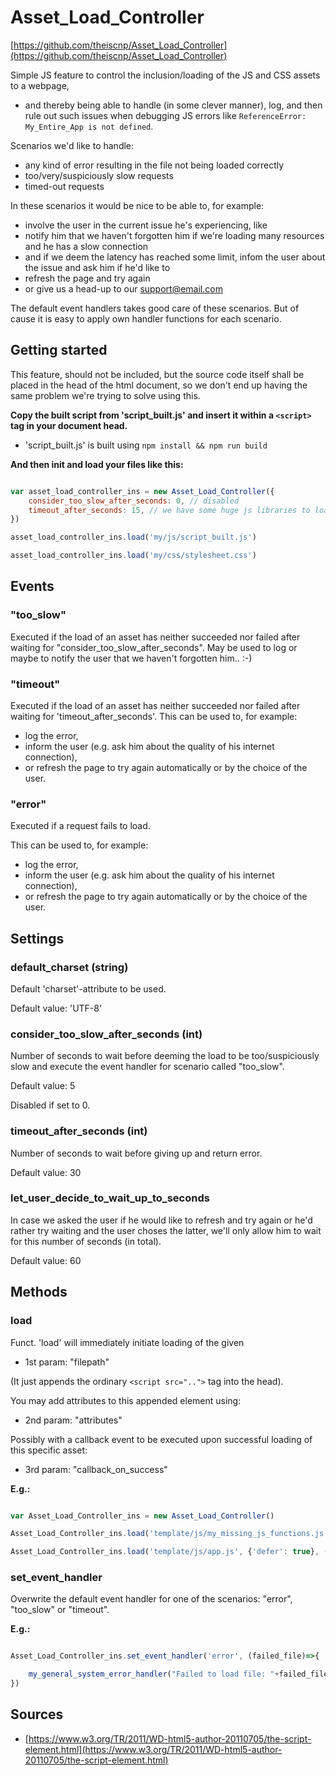 # Asset_Load_Controller #

[https://github.com/theiscnp/Asset_Load_Controller](https://github.com/theiscnp/Asset_Load_Controller)

Simple JS feature to control the inclusion/loading of the JS and CSS assets to a webpage,
 - and thereby being able to handle (in some clever manner), log, and then rule out such issues when debugging JS errors like `ReferenceError: My_Entire_App is not defined`.

Scenarios we'd like to handle:
- any kind of error resulting in the file not being loaded correctly
- too/very/suspiciously slow requests
- timed-out requests

In these scenarios it would be nice to be able to, for example:
- involve the user in the current issue he's experiencing, like
- notify him that we haven't forgotten him if we're loading many resources and he has a slow connection
- and if we deem the latency has reached some limit, infom the user about the issue and ask him if he'd like to
- refresh the page and try again
- or give us a head-up to our support@email.com

The default event handlers takes good care of these scenarios.
But of cause it is easy to apply own handler functions for each scenario.




## Getting started ##

This feature, should not be included, but the source code itself shall be placed in the head of the html document, so we don't end up having the same problem we're trying to solve using this.

__Copy the built script from 'script_built.js' and insert it within a `<script>` tag in your document head.__


 - 'script_built.js' is built using `npm install && npm run build`


__And then init and load your files like this:__
```js

var asset_load_controller_ins = new Asset_Load_Controller({
	consider_too_slow_after_seconds: 0, // disabled
	timeout_after_seconds: 15, // we have some huge js libraries to load
})

asset_load_controller_ins.load('my/js/script_built.js')

asset_load_controller_ins.load('my/css/stylesheet.css')

```




## Events ##


### "too_slow" ###

Executed if the load of an asset has neither succeeded nor failed after waiting for "consider_too_slow_after_seconds".
May be used to log
or maybe to notify the user that we haven't forgotten him.. :-)


### "timeout" ###

Executed if  the load of an asset has neither succeeded nor failed after waiting for 'timeout_after_seconds'.
This can be used to, for example:
- log the error,
- inform the user (e.g. ask him about the quality of his internet connection),
- or refresh the page to try again automatically or by the choice of the user.


### "error" ###

Executed if a request fails to load.

This can be used to, for example:
- log the error,
- inform the user (e.g. ask him about the quality of his internet connection),
- or refresh the page to try again automatically or by the choice of the user.




## Settings ##


### default_charset (string) ###

Default 'charset'-attribute to be used.

Default value: 'UTF-8'


### consider_too_slow_after_seconds (int) ###

Number of seconds to wait before deeming the load to be too/suspiciously slow
and execute the event handler for scenario called "too_slow".

Default value: 5

Disabled if set to 0.


### timeout_after_seconds (int) ###

Number of seconds to wait before giving up and return error.

Default value: 30



### let_user_decide_to_wait_up_to_seconds ###

In case we asked the user if he would like to refresh and try again or he'd rather try waiting
and the user choses the latter,
we'll only allow him to wait for this number of seconds (in total).

Default value: 60




## Methods ##


### load ###

Funct. 'load' will immediately initiate loading of the given
- 1st param: "filepath"

(It just appends the ordinary `<script src="..">` tag into the head).

You may add attributes to this appended element using:
- 2nd param: "attributes"

Possibly with a callback event to be executed upon successful loading of this specific asset:
- 3rd param: "callback_on_success"


__E.g.:__
```js

var Asset_Load_Controller_ins = new Asset_Load_Controller()

Asset_Load_Controller_ins.load('template/js/my_missing_js_functions.js')

Asset_Load_Controller_ins.load('template/js/app.js', {'defer': true}, ()=>{ (new App())->Init(); })
```



### set_event_handler ###

Overwrite the default event handler for one of the scenarios: "error", "too_slow" or "timeout".

__E.g.:__
```js

Asset_Load_Controller_ins.set_event_handler('error', (failed_file)=>{

	my_general_system_error_handler("Failed to load file: "+failed_file);
})

```



## Sources ##

- [https://www.w3.org/TR/2011/WD-html5-author-20110705/the-script-element.html](https://www.w3.org/TR/2011/WD-html5-author-20110705/the-script-element.html)


